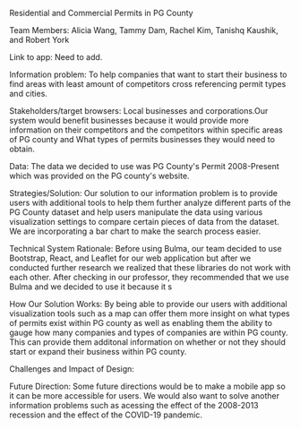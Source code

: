 Residential and Commercial Permits in PG County

Team Members: Alicia Wang, Tammy Dam, Rachel Kim, Tanishq Kaushik, and Robert York

Link to app: Need to add.

Information problem: To help companies that want to start their business to find areas with least amount of competitors cross referencing permit types and cities.

Stakeholders/target browsers: Local businesses and corporations.Our system would benefit businesses because it would provide more information on their competitors and the competitors within specific areas of PG county and What types of permits businesses they would need to obtain.

Data: The data we decided to use was PG County's Permit 2008-Present which was provided on the PG county's website.

Strategies/Solution: Our solution to our information problem is to provide users with additional tools to help them further analyze different parts of the PG County dataset and help users manipulate the data using various visualization settings to compare certain pieces of data from the dataset. We are incorporating a bar chart to make the search process easier. 

Technical System Rationale: Before using Bulma, our team decided to use Bootstrap, React, and Leaflet for our web application but after we conducted further research we realized that these libraries do not work with each other. After checking in our professor, they recommended that we use Bulma and we decided to use it because it s

How Our Solution Works: By being able to provide our users with additional visualization tools such as a map can offer them more insight on what types of permits exist within PG county as well as enabling them the ability to gauge how many companies and types of companies are within PG county. This can provide them additonal information on whether or not they should start or expand their business within PG county. 

Challenges and Impact of Design: 

Future Direction: Some future directions would be to make a mobile app so it can be more accessible for users. We would also want to solve another information problems such as acessing the effect of the 2008-2013 recession and the effect of the COVID-19 pandemic. 